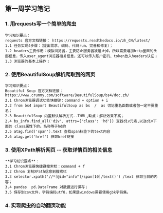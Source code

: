 ## 第一周学习笔记

### 1. 用requests写一个简单的爬虫
    学习知识要点：
    requests 官方文档链接： https://requests.readthedocs.io/zh_CN/latest/
    1.1 任务实现4步骤：（提出需求、编码、代码run、完善和修复）；
    1.2 headers主要作用：模拟浏览器，主要防止服务器被阻止掉，所以需要增加http里面的头部信息，传入user_agent浏览器相关信息，还可以传入账户密码、token放入headers认证；
    1.3 浏览器的基本上操作；
     
### 2. 使用BeautifulSoup解析爬取到的网页
    学习知识要点：
    Beautiful Soup 官方文档链接： https://www.crummy.com/software/BeautifulSoup/bs4/doc.zh/
    2.1 Chrom浏览器调试功能快捷键：command + option + i 
    2.2 from bs4 import BeautifulSoup as bs  /  as 切记重名函数或者包一定不要重名；
    2.3 BeautifulSoup 内置默认解析方式--THML,缺点：解析效果不高；
    2.4 bs_info.find_all('div', attrs={'class': 'hd'}) 查找div元素,以及div下面的 class属性下的，名称等于hd的
    2.5 atag.find('span').text 查找span标签下的text内容
    2.6 atag.get('href') 获取href链接

### 3. 使用XPath解析网页 -- 获取详情页的相关信息
    **学习知识要点**：
    3.1 Chrom浏览器快捷键搜索栏：command + f
    3.2 Chrom 复制XPath信息到搜索栏
    3.3 selector.xpath('//*[@id="info"]/span[10]/text()') /text 获取当前的内容；
    3.4 pandas  pd.DataFrame 对数据进行保存；
    3.5 保存到csv文件，字符编码utf8，如果是windows需要使用gbk字符集。

### 4. 实现爬虫的自动翻页功能
